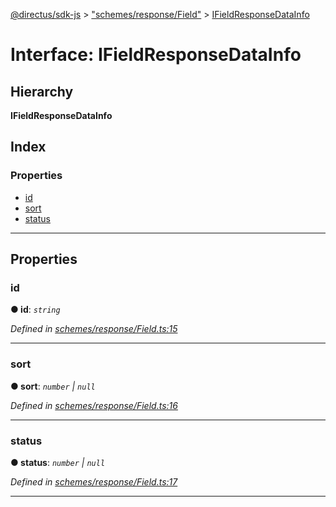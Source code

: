 [@directus/sdk-js](../README.md) > ["schemes/response/Field"](../modules/_schemes_response_field_.md) > [IFieldResponseDataInfo](../interfaces/_schemes_response_field_.ifieldresponsedatainfo.md)

# Interface: IFieldResponseDataInfo

## Hierarchy

**IFieldResponseDataInfo**

## Index

### Properties

* [id](_schemes_response_field_.ifieldresponsedatainfo.md#id)
* [sort](_schemes_response_field_.ifieldresponsedatainfo.md#sort)
* [status](_schemes_response_field_.ifieldresponsedatainfo.md#status)

---

## Properties

<a id="id"></a>

###  id

**● id**: *`string`*

*Defined in [schemes/response/Field.ts:15](https://github.com/janbiasi/sdk-js/blob/0ae3664/src/schemes/response/Field.ts#L15)*

___
<a id="sort"></a>

###  sort

**● sort**: *`number` \| `null`*

*Defined in [schemes/response/Field.ts:16](https://github.com/janbiasi/sdk-js/blob/0ae3664/src/schemes/response/Field.ts#L16)*

___
<a id="status"></a>

###  status

**● status**: *`number` \| `null`*

*Defined in [schemes/response/Field.ts:17](https://github.com/janbiasi/sdk-js/blob/0ae3664/src/schemes/response/Field.ts#L17)*

___


